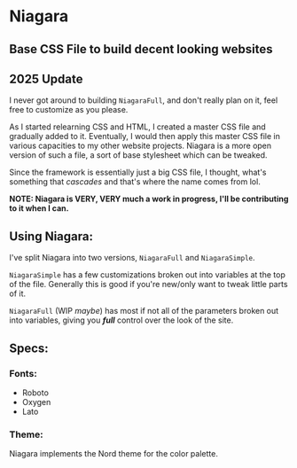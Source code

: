 # Niagara
## Base CSS File to build decent looking websites

## 2025 Update

I never got around to building ``NiagaraFull``, and don't really plan on it, feel free to customize as you please.

As I started relearning CSS and HTML, I created a master CSS file and gradually added to it. Eventually, I would then apply this master CSS file in various capacities to my other website projects. Niagara is a more open version of such a file, a sort of base stylesheet which can be tweaked.

Since the framework is essentially just a big CSS file, I thought, what's something that *cascades* and that's where the name comes from lol.

**NOTE: Niagara is VERY, VERY much a work in progress, I'll be contributing to it when I can.**

## Using Niagara:
I've split Niagara into two versions, ``NiagaraFull`` and ``NiagaraSimple``.

``NiagaraSimple`` has a few customizations broken out into variables at the top of the file. Generally this is good if you're new/only want to tweak little parts of it.

``NiagaraFull`` (WIP _maybe_) has most if not all of the parameters broken out into variables, giving you ***full*** control over the look of the site.

## Specs:

### **Fonts:**

- Roboto
- Oxygen
- Lato

### Theme:

Niagara implements the Nord theme for the color palette.

